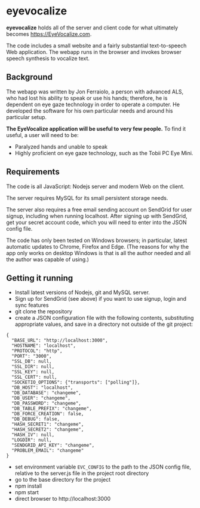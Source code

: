 # eyevocalize

**eyevocalize** holds all of the server and client code for what ultimately becomes https://EyeVocalize.com.

The code includes a small website and a fairly substantial text-to-speech Web application.
The webapp runs in the browser and invokes browser speech synthesis to vocalize text.

## Background

The webapp was written by Jon Ferraiolo, a person with advanced ALS, who had lost his ability to speak or use his hands;
therefore, he is dependent on eye gaze technology in order to operate a computer.
He developed the software for his own particular needs and around his particular setup.

**The EyeVocalize application will be useful to very few people.** To find it useful, a user will need to be:

* Paralyzed hands and unable to speak
* Highly proficient on eye gaze technology, such as the Tobii PC Eye Mini.

## Requirements

The code is all JavaScript: Nodejs server and modern Web on the client.

The server requires MySQL for its small persistent storage needs.

The server also requires a free email sending account on SendGrid for user signup, including when running localhost.
After signing up with SendGrid, get your secret account code, which you will need to enter into the JSON config file.  

The code has only been tested on Windows browsers; in particular,
latest automatic updates to Chrome, Firefox and Edge.
(The reasons for why the app only works on desktop Windows is that is all the author needed and all the author was capable of using.)

## Getting it running

* Install latest versions of Nodejs, git and MySQL server.
* Sign up for SendGrid (see above) if you want to use signup, login and sync features
* git clone the repository
* create a JSON configuration file with the following contents, substituting appropriate values, and save in a directory not outside of the git project:

```
{
  "BASE_URL": "http://localhost:3000",
  "HOSTNAME": "localhost",
  "PROTOCOL": "http",
  "PORT": "3000",
  "SSL_DB": null,
  "SSL_DIR": null,
  "SSL_KEY": null,
  "SSL_CERT": null,
  "SOCKETIO_OPTIONS": {"transports": ["polling"]},
  "DB_HOST": "localhost",
  "DB_DATABASE": "changeme",
  "DB_USER": "changeme",
  "DB_PASSWORD": "changeme",
  "DB_TABLE_PREFIX": "changeme",
  "DB_FORCE_CREATION": false,
  "DB_DEBUG": false,
  "HASH_SECRET1": "changeme",
  "HASH_SECRET2": "changeme",
  "HASH_IV": null,
  "LOGDIR": null,
  "SENDGRID_API_KEY": "changeme",
  "PROBLEM_EMAIL": "changeme"
}
```

* set environment variable `EVC_CONFIG` to the path to the JSON config file, relative to the server.js file in the project root directory
* go to the base directory for the project
* npm install
* npm start
* direct browser to http://localhost:3000

